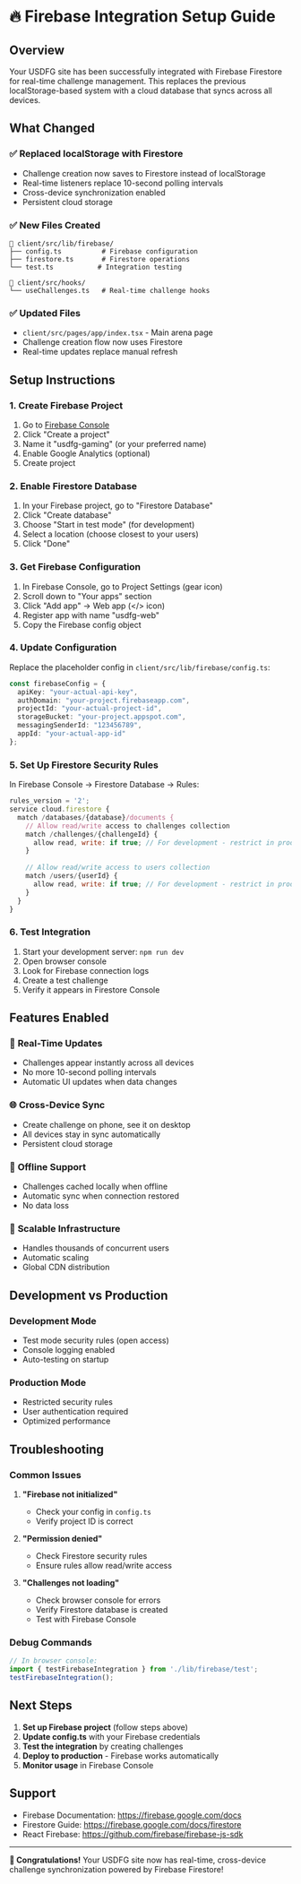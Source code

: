 # 🔥 Firebase Integration Setup Guide

## Overview
Your USDFG site has been successfully integrated with Firebase Firestore for real-time challenge management. This replaces the previous localStorage-based system with a cloud database that syncs across all devices.

## What Changed

### ✅ **Replaced localStorage with Firestore**
- Challenge creation now saves to Firestore instead of localStorage
- Real-time listeners replace 10-second polling intervals
- Cross-device synchronization enabled
- Persistent cloud storage

### ✅ **New Files Created**
```
📁 client/src/lib/firebase/
├── config.ts          # Firebase configuration
├── firestore.ts       # Firestore operations
└── test.ts           # Integration testing

📁 client/src/hooks/
└── useChallenges.ts   # Real-time challenge hooks
```

### ✅ **Updated Files**
- `client/src/pages/app/index.tsx` - Main arena page
- Challenge creation flow now uses Firestore
- Real-time updates replace manual refresh

## Setup Instructions

### 1. **Create Firebase Project**
1. Go to [Firebase Console](https://console.firebase.google.com/)
2. Click "Create a project"
3. Name it "usdfg-gaming" (or your preferred name)
4. Enable Google Analytics (optional)
5. Create project

### 2. **Enable Firestore Database**
1. In your Firebase project, go to "Firestore Database"
2. Click "Create database"
3. Choose "Start in test mode" (for development)
4. Select a location (choose closest to your users)
5. Click "Done"

### 3. **Get Firebase Configuration**
1. In Firebase Console, go to Project Settings (gear icon)
2. Scroll down to "Your apps" section
3. Click "Add app" → Web app (</> icon)
4. Register app with name "usdfg-web"
5. Copy the Firebase config object

### 4. **Update Configuration**
Replace the placeholder config in `client/src/lib/firebase/config.ts`:

```typescript
const firebaseConfig = {
  apiKey: "your-actual-api-key",
  authDomain: "your-project.firebaseapp.com",
  projectId: "your-actual-project-id",
  storageBucket: "your-project.appspot.com",
  messagingSenderId: "123456789",
  appId: "your-actual-app-id"
};
```

### 5. **Set Up Firestore Security Rules**
In Firebase Console → Firestore Database → Rules:

```javascript
rules_version = '2';
service cloud.firestore {
  match /databases/{database}/documents {
    // Allow read/write access to challenges collection
    match /challenges/{challengeId} {
      allow read, write: if true; // For development - restrict in production
    }
    
    // Allow read/write access to users collection
    match /users/{userId} {
      allow read, write: if true; // For development - restrict in production
    }
  }
}
```

### 6. **Test Integration**
1. Start your development server: `npm run dev`
2. Open browser console
3. Look for Firebase connection logs
4. Create a test challenge
5. Verify it appears in Firestore Console

## Features Enabled

### 🔄 **Real-Time Updates**
- Challenges appear instantly across all devices
- No more 10-second polling intervals
- Automatic UI updates when data changes

### 🌐 **Cross-Device Sync**
- Create challenge on phone, see it on desktop
- All devices stay in sync automatically
- Persistent cloud storage

### 📱 **Offline Support**
- Challenges cached locally when offline
- Automatic sync when connection restored
- No data loss

### 🚀 **Scalable Infrastructure**
- Handles thousands of concurrent users
- Automatic scaling
- Global CDN distribution

## Development vs Production

### **Development Mode**
- Test mode security rules (open access)
- Console logging enabled
- Auto-testing on startup

### **Production Mode**
- Restricted security rules
- User authentication required
- Optimized performance

## Troubleshooting

### **Common Issues**

1. **"Firebase not initialized"**
   - Check your config in `config.ts`
   - Verify project ID is correct

2. **"Permission denied"**
   - Check Firestore security rules
   - Ensure rules allow read/write access

3. **"Challenges not loading"**
   - Check browser console for errors
   - Verify Firestore database is created
   - Test with Firebase Console

### **Debug Commands**
```javascript
// In browser console:
import { testFirebaseIntegration } from './lib/firebase/test';
testFirebaseIntegration();
```

## Next Steps

1. **Set up Firebase project** (follow steps above)
2. **Update config.ts** with your Firebase credentials
3. **Test the integration** by creating challenges
4. **Deploy to production** - Firebase works automatically
5. **Monitor usage** in Firebase Console

## Support

- Firebase Documentation: https://firebase.google.com/docs
- Firestore Guide: https://firebase.google.com/docs/firestore
- React Firebase: https://github.com/firebase/firebase-js-sdk

---

**🎉 Congratulations!** Your USDFG site now has real-time, cross-device challenge synchronization powered by Firebase Firestore!
